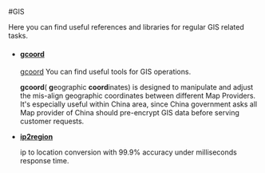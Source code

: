 #GIS

Here you can find useful references and libraries for regular GIS related tasks.

- #### [gcoord](https://github.com/hujiulong/gcoord)

  [gcoord](https://github.com/hujiulong/gcoord)  You can find useful tools for GIS operations.

  **gcoord**( **g**eographic **coord**inates) is designed to manipulate and adjust the mis-align geographic coordinates between different Map Providers. It's especially useful within China area, since China government asks all Map provider of China should pre-encrypt GIS data before serving customer requests.

- [**ip2region**](https://github.com/lionsoul2014/ip2region)

  ip to location conversion with 99.9% accuracy under milliseconds response time.
